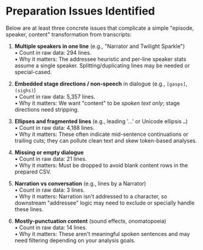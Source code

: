 # Preparation Issues Identified

Below are at least three concrete issues that complicate a simple "episode, speaker, content" transformation from transcripts:

1) **Multiple speakers in one line** (e.g., "Narrator and Twilight Sparkle")  
   • Count in raw data: 294 lines.  
   • Why it matters: The addressee heuristic and per-line speaker stats assume a single speaker. Splitting/duplicating lines may be needed or special-cased.

2) **Embedded stage directions / non-speech** in dialogue (e.g., `[gasps]`, `(sighs)`)  
   • Count in raw data: 5,357 lines.  
   • Why it matters: We want "content" to be *spoken text only*; stage directions need stripping.

3) **Ellipses and fragmented lines** (e.g., leading '...' or Unicode ellipsis `…`)  
   • Count in raw data: 4,188 lines.  
   • Why it matters: These often indicate mid-sentence continuations or trailing cuts; they can pollute clean text and skew token-based analyses.

4) **Missing or empty dialogue**  
   • Count in raw data: 21 lines.  
   • Why it matters: Must be dropped to avoid blank content rows in the prepared CSV.

5) **Narration vs conversation** (e.g., lines by a Narrator)  
   • Count in raw data: 3 lines.  
   • Why it matters: Narration isn't addressed to a character, so downstream "addressee" logic may need to exclude or specially handle these lines.

6) **Mostly-punctuation content** (sound effects, onomatopoeia)  
   • Count in raw data: 14 lines.  
   • Why it matters: These aren't meaningful spoken sentences and may need filtering depending on your analysis goals.
